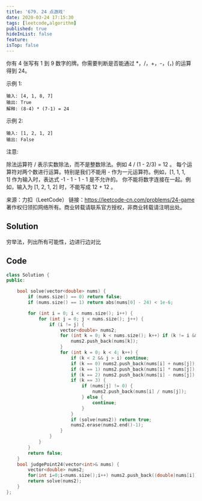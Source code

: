 ```yaml
---
title: '679. 24 点游戏'
date: 2020-03-24 17:15:30
tags: [leetcode,algorithm]
published: true
hideInList: false
feature: 
isTop: false
---
```

你有 4 张写有 1 到 9 数字的牌。你需要判断是否能通过 *，/，+，-，(，) 的运算得到 24。

示例 1:
```
输入: [4, 1, 8, 7]
输出: True
解释: (8-4) * (7-1) = 24
```
示例 2:
```
输入: [1, 2, 1, 2]
输出: False
```
注意:

除法运算符 / 表示实数除法，而不是整数除法。例如 4 / (1 - 2/3) = 12 。
每个运算符对两个数进行运算。特别是我们不能用 - 作为一元运算符。例如，[1, 1, 1, 1] 作为输入时，表达式 -1 - 1 - 1 - 1 是不允许的。
你不能将数字连接在一起。例如，输入为 [1, 2, 1, 2] 时，不能写成 12 + 12 。

来源：力扣（LeetCode）
链接：https://leetcode-cn.com/problems/24-game
著作权归领扣网络所有。商业转载请联系官方授权，非商业转载请注明出处。


## Solution

穷举法，列出所有可能性，边进行边对比


## Code

```c++
class Solution {
public:

    bool solve(vector<double> nums) {
        if (nums.size() == 0) return false;
        if (nums.size() == 1) return abs(nums[0] - 24) < 1e-6;

        for (int i = 0; i < nums.size(); i++) {
            for (int j = 0; j < nums.size(); j++) {
                if (i != j) {
                    vector<double> nums2;
                    for (int k = 0; k < nums.size(); k++) if (k != i && k != j) {
                        nums2.push_back(nums[k]);
                    }
                    for (int k = 0; k < 4; k++) {
                        if (k < 2 && j > i) continue;
                        if (k == 0) nums2.push_back(nums[i] + nums[j]);
                        if (k == 1) nums2.push_back(nums[i] * nums[j]);
                        if (k == 2) nums2.push_back(nums[i] - nums[j]);
                        if (k == 3) {
                            if (nums[j] != 0) {
                                nums2.push_back(nums[i] / nums[j]);
                            } else {
                                continue;
                            }
                        }
                        if (solve(nums2)) return true;
                        nums2.erase(nums2.end()-1);
                    }
                }
            }
        }
        return false;
    }
    bool judgePoint24(vector<int>& nums) {
        vector<double> nums2;
        for(int i=0;i<nums.size();i++) nums2.push_back((double)nums[i]);
        return solve(nums2);
    }
};

```